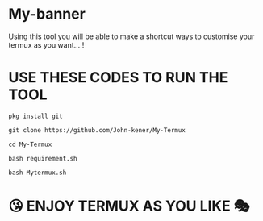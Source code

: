 # My-banner
Using this tool you will be able to make a shortcut ways to customise your termux as you want....!

# USE THESE CODES TO RUN THE TOOL

`pkg install git`

`git clone https://github.com/John-kener/My-Termux`

`cd My-Termux`

`bash requirement.sh`

`bash Mytermux.sh`


# 😘 ENJOY TERMUX AS YOU LIKE 🎭

